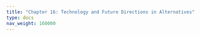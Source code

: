 ```yaml
---
title: "Chapter 16: Technology and Future Directions in Alternatives"
type: docs
nav_weight: 160000
---
```

